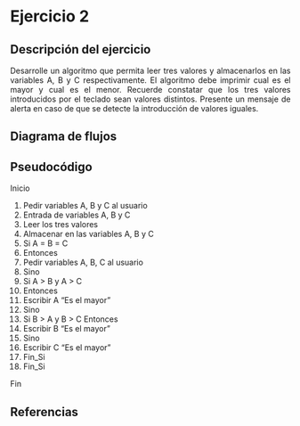 <div align="justify">

# Ejercicio 2

<!-- Recuerda que

## 1. Subtítulo tarea

### 1.1 Subtítulo de la tarea

-- Incluir imagenes

<div align="center">
    <img src="images/diagrama-flujo.png"/> 
</div>

-->

## Descripción del ejercicio

Desarrolle un algoritmo que permita leer tres valores y almacenarlos en las variables A, B y C respectivamente. El algoritmo debe imprimir cual es el mayor y cual es el menor. Recuerde constatar que los tres valores introducidos por el teclado sean valores distintos. Presente un mensaje de alerta en caso de que se detecte la introducción de valores iguales.

## Diagrama de flujos


## Pseudocódigo

Inicio
1. Pedir variables A, B y C al usuario
2. Entrada de variables A, B y C
3. Leer los tres valores
4. Almacenar en las variables A, B y C
5. Si A = B = C
6. Entonces
7. Pedir variables A, B, C al usuario
8. Sino
9. Si A > B y A > C 
10. Entonces
11. Escribir A “Es el mayor”
12. Sino
13. Si B > A y B > C Entonces
14. Escribir B “Es el mayor”
15. Sino
16. Escribir C “Es el mayor”
17. Fin_Si
18. Fin_Si

 Fin

## Referencias


</div>